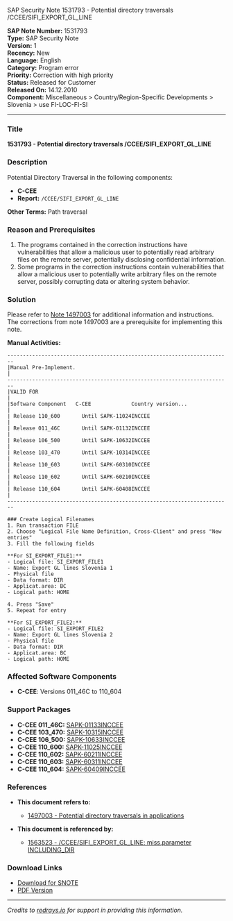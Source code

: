 SAP Security Note 1531793 - Potential directory traversals /CCEE/SIFI_EXPORT_GL_LINE

**SAP Note Number:** 1531793  
**Type:** SAP Security Note  
**Version:** 1  
**Recency:** New  
**Language:** English  
**Category:** Program error  
**Priority:** Correction with high priority  
**Status:** Released for Customer  
**Released On:** 14.12.2010  
**Component:** Miscellaneous > Country/Region-Specific Developments > Slovenia > use FI-LOC-FI-SI

---

### **Title**
**1531793 - Potential directory traversals /CCEE/SIFI_EXPORT_GL_LINE**

### **Description**
Potential Directory Traversal in the following components:
- **C-CEE**
- **Report:** `/CCEE/SIFI_EXPORT_GL_LINE`

**Other Terms:** Path traversal

### **Reason and Prerequisites**
1. The programs contained in the correction instructions have vulnerabilities that allow a malicious user to potentially read arbitrary files on the remote server, potentially disclosing confidential information.
2. Some programs in the correction instructions contain vulnerabilities that allow a malicious user to potentially write arbitrary files on the remote server, possibly corrupting data or altering system behavior.

### **Solution**
Please refer to [Note 1497003](https://me.sap.com/notes/1497003) for additional information and instructions. The corrections from note 1497003 are a prerequisite for implementing this note.

**Manual Activities:**
```plaintext
------------------------------------------------------------------------
|Manual Pre-Implement.                                                   |
------------------------------------------------------------------------
|VALID FOR                                                               |
|Software Component   C-CEE             Country version...               |
| Release 110_600       Until SAPK-11024INCCEE                             |
| Release 011_46C       Until SAPK-01132INCCEE                             |
| Release 106_500       Until SAPK-10632INCCEE                             |
| Release 103_470       Until SAPK-10314INCCEE                             |
| Release 110_603       Until SAPK-60310INCCEE                             |
| Release 110_602       Until SAPK-60210INCCEE                             |
| Release 110_604       Until SAPK-60408INCCEE                             |
------------------------------------------------------------------------

### Create Logical Filenames
1. Run transaction FILE
2. Choose "Logical File Name Definition, Cross-Client" and press "New entries"
3. Fill the following fields

**For SI_EXPORT_FILE1:**
- Logical file: SI_EXPORT_FILE1
- Name: Export GL lines Slovenia 1
- Physical file
- Data format: DIR
- Applicat.area: BC
- Logical path: HOME

4. Press "Save"
5. Repeat for entry

**For SI_EXPORT_FILE2:**
- Logical file: SI_EXPORT_FILE2
- Name: Export GL lines Slovenia 2
- Physical file
- Data format: DIR
- Applicat.area: BC
- Logical path: HOME
```

### **Affected Software Components**
- **C-CEE**: Versions 011_46C to 110_604

### **Support Packages**
- **C-CEE 011_46C:** [SAPK-01133INCCEE](https://me.sap.com/supportpackage/SAPK-01133INCCEE)
- **C-CEE 103_470:** [SAPK-10315INCCEE](https://me.sap.com/supportpackage/SAPK-10315INCCEE)
- **C-CEE 106_500:** [SAPK-10633INCCEE](https://me.sap.com/supportpackage/SAPK-10633INCCEE)
- **C-CEE 110_600:** [SAPK-11025INCCEE](https://me.sap.com/supportpackage/SAPK-11025INCCEE)
- **C-CEE 110_602:** [SAPK-60211INCCEE](https://me.sap.com/supportpackage/SAPK-60211INCCEE)
- **C-CEE 110_603:** [SAPK-60311INCCEE](https://me.sap.com/supportpackage/SAPK-60311INCCEE)
- **C-CEE 110_604:** [SAPK-60409INCCEE](https://me.sap.com/supportpackage/SAPK-60409INCCEE)

### **References**
- **This document refers to:**
  - [1497003 - Potential directory traversals in applications](https://me.sap.com/notes/1497003)
  
- **This document is referenced by:**
  - [1563523 - /CCEE/SIFI_EXPORT_GL_LINE: miss.parameter INCLUDING_DIR](https://me.sap.com/notes/1563523)

### **Download Links**
- [Download for SNOTE](https://notesdownloads.sap.com/note/0040000009085202017)
- [PDF Version](https://userapps.support.sap.com/sap/support/sfm/notes/print/0001531793?language=en-US&token=E37E6A0871F47E97F6A9A180DAB37C5E)

---

*Credits to [redrays.io](https://redrays.io) for support in providing this information.*